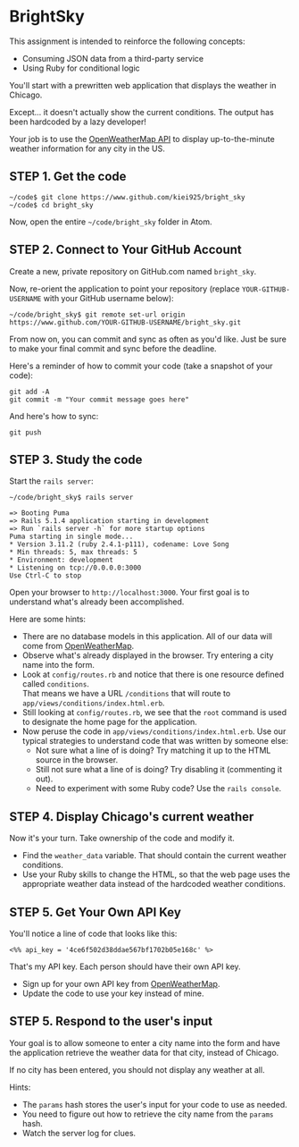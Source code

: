 # BrightSky

This assignment is intended to reinforce the following concepts:

* Consuming JSON data from a third-party service
* Using Ruby for conditional logic

You'll start with a prewritten web application that displays the
weather in Chicago.

Except... it doesn't actually show the current conditions.  The
output has been hardcoded by a lazy developer!

Your job is to use the <a href="http://openweathermap.org/">OpenWeatherMap API</a>
to display up-to-the-minute weather information for any city in the US.

## STEP 1. Get the code

```
~/code$ git clone https://www.github.com/kiei925/bright_sky
~/code$ cd bright_sky
```

Now, open the entire `~/code/bright_sky` folder in Atom.

## STEP 2. Connect to Your GitHub Account

Create a new, private repository on GitHub.com named `bright_sky`.

Now, re-orient the application to point your repository (replace `YOUR-GITHUB-USERNAME` with your GitHub username below):

```
~/code/bright_sky$ git remote set-url origin https://www.github.com/YOUR-GITHUB-USERNAME/bright_sky.git
```

From now on, you can commit and sync as often as you'd like.  Just be sure to make
your final commit and sync before the deadline.

Here's a reminder of how to commit your code (take a snapshot of your code):

```
git add -A
git commit -m "Your commit message goes here"
```

And here's how to sync:

```
git push
```



## STEP 3. Study the code

Start the `rails server`:

```
~/code/bright_sky$ rails server

=> Booting Puma
=> Rails 5.1.4 application starting in development
=> Run `rails server -h` for more startup options
Puma starting in single mode...
* Version 3.11.2 (ruby 2.4.1-p111), codename: Love Song
* Min threads: 5, max threads: 5
* Environment: development
* Listening on tcp://0.0.0.0:3000
Use Ctrl-C to stop
```

Open your browser to `http://localhost:3000`.  Your first goal is to understand what's already
been accomplished.

Here are some hints:

* There are no database models in this application.  All of our data will come from [OpenWeatherMap](http://openweathermap.org/).
* Observe what's already displayed in the browser.  Try entering a city name into the form.  
* Look at `config/routes.rb` and notice that there is one resource defined called `conditions`.  
  That means we have a URL `/conditions` that will route to `app/views/conditions/index.html.erb`.
* Still looking at `config/routes.rb`, we see that the `root` command is used to designate the home page
  for the application.
* Now peruse the code in `app/views/conditions/index.html.erb`.  Use our typical strategies to understand
  code that was written by someone else:
  * Not sure what a line of is doing?  Try matching it up to the HTML source in the browser.
  * Still not sure what a line of is doing?  Try disabling it (commenting it out).
  * Need to experiment with some Ruby code?  Use the `rails console`.


## STEP 4.  Display Chicago's current weather

Now it's your turn.  Take ownership of the code and modify it.

* Find the `weather_data` variable.  That should contain the current weather conditions.
* Use your Ruby skills to change the HTML, so that the web page uses the appropriate weather data
  instead of the hardcoded weather conditions.


## STEP 5.  Get Your Own API Key

You'll notice a line of code that looks like this:

``` erb
<%% api_key = '4ce6f502d38ddae567bf1702b05e168c' %>
```

That's my API key.  Each person should have their own API key.

* Sign up for your own API key from [OpenWeatherMap](http://openweathermap.org/).  
* Update the code to use your key instead of mine.

## STEP 5. Respond to the user's input

Your goal is to allow someone to enter a city name into the form and have the application
retrieve the weather data for that city, instead of Chicago.

If no city has been entered, you should not display any weather at all.

Hints:

* The `params` hash stores the user's input for your code to use as needed.
* You need to figure out how to retrieve the city name from the `params` hash.
* Watch the server log for clues.
